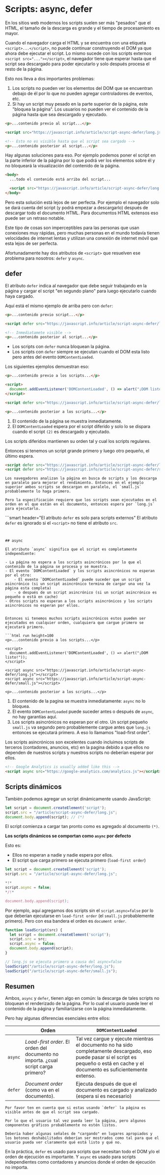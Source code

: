
# Scripts: async, defer

En los sitios web modernos los scripts suelen ser más "pesados" que el HTML, el tamaño de la descarga es grande y el tiempo de procesamiento es mayor.

Cuando el navegador carga el HTML y se encuentra con una etiqueta `<script>...</script>`, no puede continuar construyendo el DOM ya que ahora debe ejecutar el script. Lo mismo sucede con los scripts externos `<script src="..."></script>`, el navegador tiene que esperar hasta que el script sea descargado para poder ejecutarlo y solo después procesa el resto de la página.   

Esto nos lleva a dos importantes problemas:

1. Los scripts no pueden ver los elementos del DOM que se encuentran debajo de él por lo que no pueden agregar controladores de eventos, etc.
2. Si hay un script muy pesado en la parte superior de la página, este "bloquea la página". Los usuarios no pueden ver el contenido de la página hasta que sea descargado y ejecutado.

```html run height=100
<p>...contenido previo al script...</p>

<script src="https://javascript.info/article/script-async-defer/long.js?speed=1"></script>

<!-- Esto no es visible hasta que el script sea cargado -->
<p>...contenido posterior al script...</p>
```

Hay algunas soluciones para eso. Por ejemplo podemos poner el script en la parte inferior de la página por lo que podrá ver los elementos sobre él y no bloqueará la visualización del contenido de la página.

```html
<body>
  ...todo el contenido está arriba del script...

  <script src="https://javascript.info/article/script-async-defer/long.js?speed=1"></script>
</body>
```

Pero esta solución está lejos de ser perfecta. Por ejemplo el navegador solo se dará cuenta del script (y podrá empezar a descargarlo) después de descargar todo el documento HTML. Para documentos HTML extensos eso puede ser un retraso notable.

Este tipo de cosas son imperceptibles para las personas que usan conexiones muy rápidas, pero muchas personas en el mundo todavía tienen velocidades de internet lentas y utilizan una conexión de internet móvil que esta lejos de ser perfecta.

Afortunadamente hay dos atributos de `<script>` que resuelven ese problema para nosotros: `defer` y `async`.

## defer

El atributo `defer` indica al navegador que debe seguir trabajando en la página y cargar el script "en segundo plano" para luego ejecutarlo cuando haya cargado.

Aquí está el mismo ejemplo de arriba pero con `defer`:

```html run height=100
<p>...contenido previo script...</p>

<script defer src="https://javascript.info/article/script-async-defer/long.js?speed=1"></script>

<!-- Inmediatamete visible -->
<p>...contenido posterior al script...</p>
```

- Los scripts con `defer` nunca bloquean la página.
- Los scripts con `defer` siempre se ejecutan cuando el DOM esta listo pero antes del evento `DOMContentLoaded`.

Los siguientes ejemplos demuestran eso:

```html run height=100
<p>...contenido previo a los scripts...</p>

<script>
  document.addEventListener('DOMContentLoaded', () => alert("¡DOM listo después del defer!")); // (2)
</script>

<script defer src="https://javascript.info/article/script-async-defer/long.js?speed=1"></script>

<p>...contenido posterior a los scripts...</p>
```

1. El contenido de la página se muestra inmediatamente.
2. El `DOMContentLoaded` espera por el script diferido y solo lo se dispara cuando el script `(2)` es descargado y ejecutado.

Los scripts diferidos mantienen su orden tal y cual los scripts regulares.

Entonces si tenemos un script grande primero y luego otro pequeño, el último espera.

```html
<script defer src="https://javascript.info/article/script-async-defer/long.js"></script>
<script defer src="https://javascript.info/article/script-async-defer/small.js"></script>
```

```smart header="El script pequeño se descarga primero y se ejecuta segundo"
Los navegadores analizan la página en busca de scripts y los descarga en paralelo para mejorar el rendimiento. Entonces en el ejemplo superior ambos scripts se descargan en paralelo, el `small.js` probablemente lo haga primero.

Pero la especificación requiere que los scripts sean ejecutados en el orden en el que están en el documento, entonces espera por `long.js` para ejecutarlo.
```

```smart header="El atributo `defer` es solo para scripts externos"
El atributo `defer` es ignorado si el `<script>` no tiene el atributo `src`.
```


## async

El atributo `async` significa que el script es completamente independiente:

- La página no espera a los scripts asincrónicos por lo que el contenido de la página se procesa y se muestra.
- El evento `DOMContentLoaded` y los scripts asincrónicos no esperan por el otro:
    - El evento `DOMContentLoaded` puede suceder que un script asincrónico (si un script asincrónico termina de cargar una vez la página esta completa)
    - o después de un script asincrónico (si un script asincrónico es pequeño o está en cache)
- Otros scripts no esperan a los scripts asincrónicos y los scripts asincrónicos no esperan por ellos.


Entonces si tenemos muchos scripts asincrónicos estos pueden ser ejecutados en cualquier orden, cualquiera que cargue primero se ejecutará primero.

```html run height=100
<p>...contenido previo a los scripts...</p>

<script>
  document.addEventListener('DOMContentLoaded', () => alert("¡DOM listo!"));
</script>

<script async src="https://javascript.info/article/script-async-defer/long.js"></script>
<script async src="https://javascript.info/article/script-async-defer/small.js"></script>

<p>...contenido posterior a los scripts...</p>
```

1. El contenido de la pagina se muestra inmediatamente: `async` no lo bloquea.
2. El evento `DOMContentLoaded` puede suceder antes o después de `async`, no hay garantías aquí.
3. Los scripts asincrónicos no esperan por el otro. Un script pequeño `small.js` va segundo pero probablemente cargue antes que `long.js` entonces se ejecutará primero. A eso lo llamamos "load-first order".

Los scripts asincrónicos son excelentes cuando incluimos scripts de terceros (contadores, anuncios, etc) en la pagina debido a que ellos no dependen de nuestros scripts y nuestros scripts no deberían esperar por ellos.

```html
<!-- Google Analytics is usually added like this -->
<script async src="https://google-analytics.com/analytics.js"></script>
```


## Scripts dinámicos

También podemos agregar un script dinámicamente usando JavaScript:

```js run
let script = document.createElement('script');
script.src = "/article/script-async-defer/long.js";
document.body.append(script); // (*)
```

El script comienza a cargar tan pronto como es agregado al documento `(*)`.

**Los scripts dinámicos se comportan como `async` por defecto**

Esto es:
- Ellos no esperan a nadie y nadie espera por ellos.
- El script que carga primero se ejecuta primero (`load-first order`)


```js run
let script = document.createElement('script');
script.src = "/article/script-async-defer/long.js";

*!*
script.async = false;
*/!*

document.body.append(script);
```

Por ejemplo, aquí agregamos dos scripts sin el `script.async=false` por lo que deberían ejecutarse en `load-first order` (el `small.js` probablemente primero). Pero con esa bandera el orden es `document order`.

```js run
function loadScript(src) {
  let script = document.createElement('script');
  script.src = src;
  script.async = false;
  document.body.append(script);
}

// long.js se ejecuta primero a causa del async=false
loadScript("/article/script-async-defer/long.js");
loadScript("/article/script-async-defer/small.js");
```


## Resumen

Ambos, `async` y `defer`, tienen algo en común: la descarga de tales scripts no bloquean el renderizado de la página. Por lo cual el usuario puede leer el contenido de la página y familiarizarse con la página inmediatamente.

Pero hay algunas diferencias esenciales entre ellos:

|         | Orden | `DOMContentLoaded` |
|---------|---------|---------|
| `async` | *Load-first order*. El orden del documento no importa. ¿cual script carga primero? | Tal vez cargue y ejecute mientras el documento no ha sido completamente descargado, eso puede pasar si el script es pequeño o está en cache y el documento es suficientemente extenso. |
| `defer` | *Document order* (como va en el documento). |  Ejecuta después de que el documento es cargado y analizado (espera si es necesario) |

```warn header="La página sin scripts debe ser utilizable"
Por favor ten en cuenta que si estas usando `defer` la página es visible antes de que el script sea cargado.

Por lo que el usuario tal vez pueda leer la página, pero algunos componentes gráficos probablemente no estén listos.

Debería haber algunas señales de "cargando" en lugares apropiados y los botones deshabilitados deberían ser mostrados como tal para que el usuario pueda ver claramente qué está listo y qué no.
```

En la práctica, `defer` es usado para scripts que necesitan todo el DOM y/o el orden de ejecución es importante. Y `async` es usado para scripts independientes como contadores y anuncios donde el orden de ejecución no importa.
